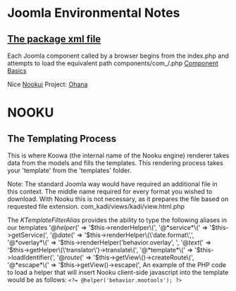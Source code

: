 # Joomla Environmental Notes

## [The package xml file](https://docs.joomla.org/Package)

Each Joomla component called by a browser begins from the index.php and attempts to load the equivalent path components/com_<name>/<name>.php
[Component Basics](https://docs.joomla.org/Absolute_Basics_of_How_a_Component_Functions)


Nice [Nookui](http://www.nooku.org/) Project: [Ohana](https://github.com/gagarine/ohanah/blob/master/site/components/com_ohanah/ohanah.php)



# NOOKU

## The Templating Process
 This is where Koowa (the internal name of the Nooku engine) renderer takes data from the models and fills the templates.
 This rendering process takes your 'template' from the 'templates' folder.
  
  
  Note: The standard Joomla way would have required an additional file in this context. The middle name required for every format you wished to download. With Nooku this is not necessary, as it
  prepares the file based on requested file extension.
   com_kadi/views/kadi/view.html.php
  
  
  The *KTemplateFilterAlias* provides the ability to type the following aliases in our templates
          '@*helper*\('      => '$this->renderHelper\(',
          '@*service*\('     => '$this->getService\(',
          '@*date*\('        => '$this->renderHelper\(\'date.format\',',
          '@*overlay*\('     => '$this->renderHelper\(\'behavior.overlay\', ',
          '@*text*\('        => '$this->getHelper\(\'translator\')->translate\(',
          '@*template*\('    => '$this->loadIdentifier\(',
          '@*route*\('       => '$this->getView\()->createRoute\(',
          '@*escape*\('      => '$this->getView\()->escape\(',
  An example of the PHP code to load a helper that will insert Nooku client-side javascript into the template would be as follows:
  ``<?= @helper('behavior.mootools'); ?>``
  

